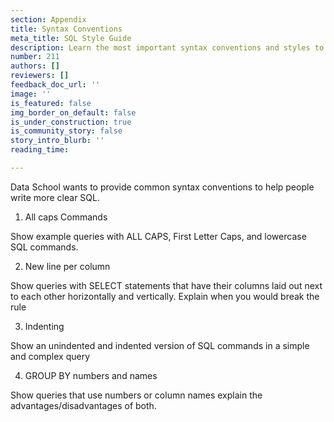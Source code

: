 ```yaml
---
section: Appendix
title: Syntax Conventions
meta_title: SQL Style Guide
description: Learn the most important syntax conventions and styles to writing SQL
number: 211
authors: []
reviewers: []
feedback_doc_url: ''
image: ''
is_featured: false
img_border_on_default: false
is_under_construction: true
is_community_story: false
story_intro_blurb: ''
reading_time: 

---
```

Data School wants to provide common syntax conventions to help people write more clear SQL.

1) All caps Commands

Show example queries with ALL CAPS, First Letter Caps, and lowercase SQL commands.

2) New line per column

Show queries with SELECT statements that have their columns laid out next to each other horizontally and vertically. Explain when you would break the rule

3) Indenting

Show an unindented and indented version of SQL commands in a simple and complex query

4) GROUP BY numbers and names

Show queries that use numbers or column names explain the advantages/disadvantages of both.
